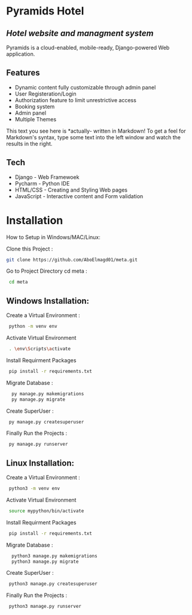# Pyramids Hotel
## _Hotel website and managment system_



Pyramids is a cloud-enabled, mobile-ready, Django-powered Web application.


## Features

- Dynamic content fully customizable through admin panel
- User Registeration/Login
- Authorization feature to limit unrestrictive access
- Booking system
- Admin panel
- Multiple Themes


This text you see here is *actually- written in Markdown! To get a feel
for Markdown's syntax, type some text into the left window and
watch the results in the right.

## Tech

- Django - Web Framewoek
- Pycharm - Python IDE
- HTML/CSS - Creating and Styling Web pages 
- JavaScript - Interactive content and Form validation


# Installation
How to Setup in Windows/MAC/Linux:

Clone this Project :

```sh
git clone https://github.com/AboElmagd01/meta.git
```

Go to Project Directory cd meta :
```sh
 cd meta
```
## Windows Installation:

Create a Virtual Environment :
```sh 
 python -m venv env
```
Activate Virtual Environment 
```sh
 . \env\Scripts\activate
```
Install Requirment Packages
```sh
 pip install -r requirements.txt
```
Migrate Database :
```sh
  py manage.py makemigrations
  py manage.py migrate
```
Create SuperUser :
```sh
 py manage.py createsuperuser
 ```
Finally Run the Projects :
```sh
 py manage.py runserver
```

## Linux Installation:

Create a Virtual Environment :
```sh 
 python3 -m venv env
```
Activate Virtual Environment 
```sh
 source mypython/bin/activate
```
Install Requirment Packages
```sh
 pip install -r requirements.txt
```
Migrate Database :
```sh
  python3 manage.py makemigrations
  python3 manage.py migrate
```
Create SuperUser :
```sh
 python3 manage.py createsuperuser
 ```
Finally Run the Projects :
```sh
 python3 manage.py runserver
```

